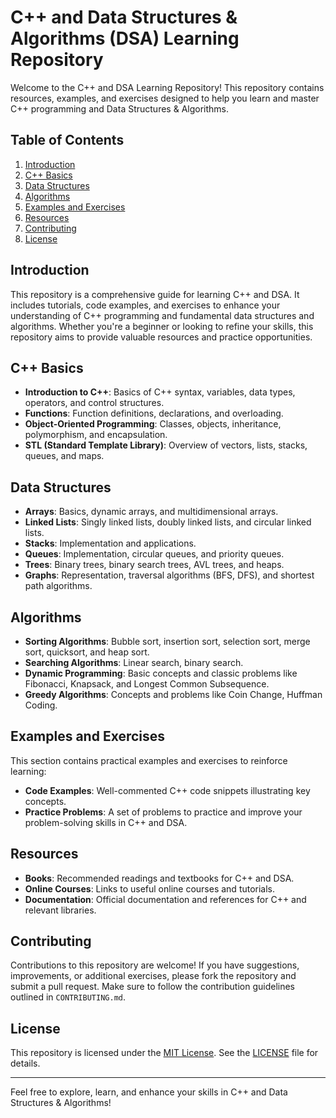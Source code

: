 # C++ and Data Structures & Algorithms (DSA) Learning Repository

Welcome to the C++ and DSA Learning Repository! This repository contains resources, examples, and exercises designed to help you learn and master C++ programming and Data Structures & Algorithms.

## Table of Contents

1. [Introduction](#introduction)
2. [C++ Basics](#c-basics)
3. [Data Structures](#data-structures)
4. [Algorithms](#algorithms)
5. [Examples and Exercises](#examples-and-exercises)
6. [Resources](#resources)
7. [Contributing](#contributing)
8. [License](#license)

## Introduction

This repository is a comprehensive guide for learning C++ and DSA. It includes tutorials, code examples, and exercises to enhance your understanding of C++ programming and fundamental data structures and algorithms. Whether you're a beginner or looking to refine your skills, this repository aims to provide valuable resources and practice opportunities.

## C++ Basics

- **Introduction to C++**: Basics of C++ syntax, variables, data types, operators, and control structures.
- **Functions**: Function definitions, declarations, and overloading.
- **Object-Oriented Programming**: Classes, objects, inheritance, polymorphism, and encapsulation.
- **STL (Standard Template Library)**: Overview of vectors, lists, stacks, queues, and maps.

## Data Structures

- **Arrays**: Basics, dynamic arrays, and multidimensional arrays.
- **Linked Lists**: Singly linked lists, doubly linked lists, and circular linked lists.
- **Stacks**: Implementation and applications.
- **Queues**: Implementation, circular queues, and priority queues.
- **Trees**: Binary trees, binary search trees, AVL trees, and heaps.
- **Graphs**: Representation, traversal algorithms (BFS, DFS), and shortest path algorithms.

## Algorithms

- **Sorting Algorithms**: Bubble sort, insertion sort, selection sort, merge sort, quicksort, and heap sort.
- **Searching Algorithms**: Linear search, binary search.
- **Dynamic Programming**: Basic concepts and classic problems like Fibonacci, Knapsack, and Longest Common Subsequence.
- **Greedy Algorithms**: Concepts and problems like Coin Change, Huffman Coding.

## Examples and Exercises

This section contains practical examples and exercises to reinforce learning:

- **Code Examples**: Well-commented C++ code snippets illustrating key concepts.
- **Practice Problems**: A set of problems to practice and improve your problem-solving skills in C++ and DSA.

## Resources

- **Books**: Recommended readings and textbooks for C++ and DSA.
- **Online Courses**: Links to useful online courses and tutorials.
- **Documentation**: Official documentation and references for C++ and relevant libraries.

## Contributing

Contributions to this repository are welcome! If you have suggestions, improvements, or additional exercises, please fork the repository and submit a pull request. Make sure to follow the contribution guidelines outlined in `CONTRIBUTING.md`.

## License

This repository is licensed under the [MIT License](LICENSE). See the [LICENSE](LICENSE) file for details.

---

Feel free to explore, learn, and enhance your skills in C++ and Data Structures & Algorithms!
